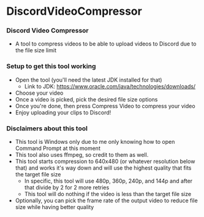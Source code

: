 # DiscordVideoCompressor

### Discord Video Compressor
* A tool to compress videos to be able to upload videos to Discord due to the file size limit

### Setup to get this tool working
* Open the tool (you'll need the latest JDK installed for that)
    * Link to JDK: https://www.oracle.com/java/technologies/downloads/
* Choose your video
* Once a video is picked, pick the desired file size options
* Once you're done, then press Compress Video to compress your video
* Enjoy uploading your clips to Discord!

### Disclaimers about this tool
* This tool is Windows only due to me only knowing how to open Command Prompt at this moment
* This tool also uses ffmpeg, so credit to them as well.
* This tool starts compression to 640x480 (or whatever resolution below that) and works it's way down and will use the highest quality that fits the target file size
  * In specific, this tool will use 480p, 360p, 240p, and 144p and after that divide by 2 for 2 more retries
  * This tool will do nothing if the video is less than the target file size
* Optionally, you can pick the frame rate of the output video to reduce file size while having better quality